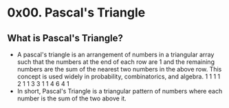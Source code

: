 # 0x00. Pascal's Triangle
## What is Pascal's Triangle?
- A pascal's triangle is an arrangement of numbers in a triangular array such that the numbers at the end of each row are 1 and the remaining numbers are the sum of the nearest two numbers in the above row. This concept is used widely in probability, combinatorics, and algebra.
             1
           1   1
         1   2   1
       1   3   3   1
     1   4   6   4   1
- In short, Pascal's Triangle is a triangular pattern of numbers where each number is the sum of the two above it.
